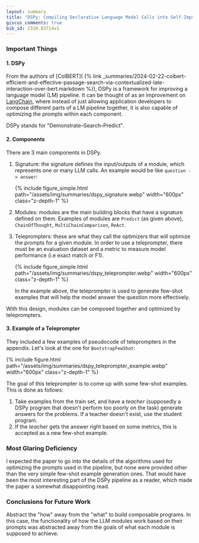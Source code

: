 ```yaml
---
layout: summary
title: "DSPy: Compiling Declarative Language Model Calls into Self-Improving Pipelines"
giscus_comments: true
bib_id: 2310.03714v1
---
```


### Important Things

#### 1. DSPy

From the authors of [ColBERT](
{% link _summaries/2024-02-22-colbert-efficient-and-effective-passage-search-via-contextualized-late-interaction-over-bert.markdown %}),
DSPy is a framework for improving a language model (LM) pipeline. It can be thought
of as an improvement on [LangChain](https://www.langchain.com/), where instead of just allowing application developers to compose
different parts of a LM pipeline together, it is also capable of optimizing the prompts within each component.

DSPy stands for "Demonstrate–Search–Predict".

#### 2. Components

There are 3 main components in DSPy.

1. Signature: the signature defines the input/outputs of a module, which represents one or many LLM calls.
   An example would be like `question -> answer`:

   {% include figure_simple.html
       path="/assets/img/summaries/dspy_signature.webp"
       width="600px"
       class="z-depth-1"
   %}

2. Modules: modules are the main building blocks that have a signature defined on them.
   Examples of modules are `Predict` (as given above), `ChainOfThought`, `MultiChainComparison`, `ReAct`.

3. Teleprompters: these are what they call the optimizers that will optimize the prompts for a given module.
   In order to use a teleprompter, there must be an evaluation dataset and a metric to measure model
   performance (i.e exact match or F1).

   {% include figure_simple.html
       path="/assets/img/summaries/dspy_teleprompter.webp"
       width="600px"
       class="z-depth-1"
   %}

   In the example above, the teleprompter is used to generate few-shot examples that will help the model
   answer the question more effectively.

With this design, modules can be composed together and optimized by teleprompters.

#### 3. Example of a Teleprompter

They included a few examples of pseudocode of teleprompters in the appendix.
Let's look at the one for `BootstrapFewShot`:

{% include figure.html
    path="/assets/img/summaries/dspy_teleprompter_example.webp"
    width="600px"
    class="z-depth-1"
%}

The goal of this teleprompter is to come up with some few-shot examples.
This is done as follows:

1. Take examples from the train set, and have a _teacher_ (supposedly a
   DSPy program that doesn't perform too poorly on the task) generate
   answers for the problems. If a teacher doesn't exist, use the student program.
2. If the _teacher_ gets the answer right based on some metrics, this is accepted
   as a new few-shot example.

### Most Glaring Deficiency

I expected the paper to go into the details of the algorithms used for optimizing the
prompts used in the pipeline, but none were provided other than the very simple
few-shot example generation ones. That would have been the most interesting part
of the DSPy pipeline as a reader, which made the paper a somewhat disappointing
read.

### Conclusions for Future Work

Abstract the "how" away from the "what" to build composable programs. In this case,
the functionality of how the LLM modules work based on their prompts was abstracted away
from the goals of what each module is supposed to achieve.

